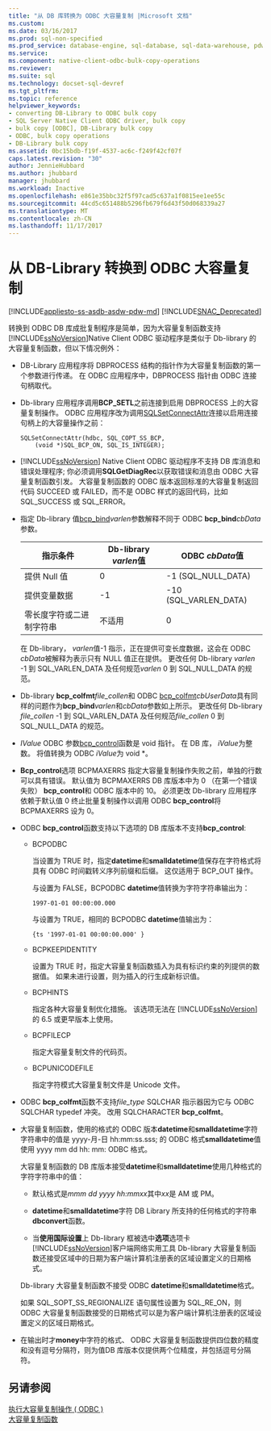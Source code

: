 ```yaml
---
title: "从 DB 库转换为 ODBC 大容量复制 |Microsoft 文档"
ms.custom: 
ms.date: 03/16/2017
ms.prod: sql-non-specified
ms.prod_service: database-engine, sql-database, sql-data-warehouse, pdw
ms.service: 
ms.component: native-client-odbc-bulk-copy-operations
ms.reviewer: 
ms.suite: sql
ms.technology: docset-sql-devref
ms.tgt_pltfrm: 
ms.topic: reference
helpviewer_keywords:
- converting DB-Library to ODBC bulk copy
- SQL Server Native Client ODBC driver, bulk copy
- bulk copy [ODBC], DB-Library bulk copy
- ODBC, bulk copy operations
- DB-Library bulk copy
ms.assetid: 0bc15bdb-f19f-4537-ac6c-f249f42cf07f
caps.latest.revision: "30"
author: JennieHubbard
ms.author: jhubbard
manager: jhubbard
ms.workload: Inactive
ms.openlocfilehash: e861e35bbc32f5f97cad5c637a1f0815ee1ee55c
ms.sourcegitcommit: 44cd5c651488b5296fb679f6d43f50d068339a27
ms.translationtype: MT
ms.contentlocale: zh-CN
ms.lasthandoff: 11/17/2017
---
```

# <a name="converting-from-db-library-to-odbc-bulk-copy"></a>从 DB-Library 转换到 ODBC 大容量复制
[!INCLUDE[appliesto-ss-asdb-asdw-pdw-md](../../includes/appliesto-ss-asdb-asdw-pdw-md.md)]
[!INCLUDE[SNAC_Deprecated](../../includes/snac-deprecated.md)]

  转换到 ODBC DB 库成批复制程序是简单，因为大容量复制函数支持[!INCLUDE[ssNoVersion](../../includes/ssnoversion-md.md)]Native Client ODBC 驱动程序是类似于 Db-library 的大容量复制函数，但以下情况例外：  
  
-   DB-Library 应用程序将 DBPROCESS 结构的指针作为大容量复制函数的第一个参数进行传递。 在 ODBC 应用程序中，DBPROCESS 指针由 ODBC 连接句柄取代。  
  
-   Db-library 应用程序调用**BCP_SETL**之前连接到启用 DBPROCESS 上的大容量复制操作。 ODBC 应用程序改为调用[SQLSetConnectAttr](../../relational-databases/native-client-odbc-api/sqlsetconnectattr.md)连接以启用连接句柄上的大容量操作之前：  
  
    ```  
    SQLSetConnectAttr(hdbc, SQL_COPT_SS_BCP,  
        (void *)SQL_BCP_ON, SQL_IS_INTEGER);  
    ```  
  
-   [!INCLUDE[ssNoVersion](../../includes/ssnoversion-md.md)] Native Client ODBC 驱动程序不支持 DB 库消息和错误处理程序; 你必须调用**SQLGetDiagRec**以获取错误和消息由 ODBC 大容量复制函数引发。 大容量复制函数的 ODBC 版本返回标准的大容量复制返回代码 SUCCEED 或 FAILED，而不是 ODBC 样式的返回代码，比如 SQL_SUCCESS 或 SQL_ERROR。  
  
-   指定 Db-library 值[bcp_bind](../../relational-databases/native-client-odbc-extensions-bulk-copy-functions/bcp-bind.md)*varlen*参数解释不同于 ODBC **bcp_bind***cbData*参数。  
  
    |指示条件|Db-library *varlen*值|ODBC *cbData*值|  
    |-------------------------|--------------------------------|-------------------------|  
    |提供 Null 值|0|-1 (SQL_NULL_DATA)|  
    |提供变量数据|-1|-10 (SQL_VARLEN_DATA)|  
    |零长度字符或二进制字符串|不适用|0|  
  
     在 Db-library， *varlen*值-1 指示，正在提供可变长度数据，这会在 ODBC *cbData*被解释为表示只有 NULL 值正在提供。 更改任何 Db-library *varlen* -1 到 SQL_VARLEN_DATA 及任何规范*varlen* 0 到 SQL_NULL_DATA 的规范。  
  
-   Db-library **bcp_colfmt***file_collen*和 ODBC [bcp_colfmt](../../relational-databases/native-client-odbc-extensions-bulk-copy-functions/bcp-colfmt.md)*cbUserData*具有同样的问题作为**bcp_bind***varlen*和*cbData*参数如上所示。 更改任何 Db-library *file_collen* -1 到 SQL_VARLEN_DATA 及任何规范*file_collen* 0 到 SQL_NULL_DATA 的规范。  
  
-   *IValue* ODBC 参数[bcp_control](../../relational-databases/native-client-odbc-extensions-bulk-copy-functions/bcp-control.md)函数是 void 指针。 在 DB 库， *iValue*为整数。 将值转换为 ODBC *iValue*为 void *。  
  
-   **Bcp_control**选项 BCPMAXERRS 指定大容量复制操作失败之前，单独的行数可以具有错误。 默认值为 BCPMAXERRS DB 库版本中为 0 （在第一个错误失败） **bcp_control**和 ODBC 版本中的 10。 必须更改 Db-library 应用程序依赖于默认值 0 终止批量复制操作以调用 ODBC **bcp_control**将 BCPMAXERRS 设为 0。  
  
-   ODBC **bcp_control**函数支持以下选项的 DB 库版本不支持**bcp_control**:  
  
    -   BCPODBC  
  
         当设置为 TRUE 时，指定**datetime**和**smalldatetime**值保存在字符格式将具有 ODBC 时间戳转义序列前缀和后缀。 这仅适用于 BCP_OUT 操作。  
  
         与设置为 FALSE，BCPODBC **datetime**值转换为字符字符串输出为：  
  
        ```  
        1997-01-01 00:00:00.000  
        ```  
  
         与设置为 TRUE，相同的 BCPODBC **datetime**值输出为：  
  
        ```  
        {ts '1997-01-01 00:00:00.000' }  
        ```  
  
    -   BCPKEEPIDENTITY  
  
         设置为 TRUE 时，指定大容量复制函数插入为具有标识约束的列提供的数据值。 如果未进行设置，则为插入的行生成新标识值。  
  
    -   BCPHINTS  
  
         指定各种大容量复制优化措施。 该选项无法在 [!INCLUDE[ssNoVersion](../../includes/ssnoversion-md.md)] 的 6.5 或更早版本上使用。  
  
    -   BCPFILECP  
  
         指定大容量复制文件的代码页。  
  
    -   BCPUNICODEFILE  
  
         指定字符模式大容量复制文件是 Unicode 文件。  
  
-   ODBC **bcp_colfmt**函数不支持*file_type* SQLCHAR 指示器因为它与 ODBC SQLCHAR typedef 冲突。 改用 SQLCHARACTER **bcp_colfmt**。  
  
-   大容量复制函数，使用的格式的 ODBC 版本**datetime**和**smalldatetime**字符字符串中的值是 yyyy-月-日 hh:mm:ss.sss; 的 ODBC 格式**smalldatetime**值使用 yyyy mm dd hh: mm: ODBC 格式。  
  
     大容量复制函数的 DB 库版本接受**datetime**和**smalldatetime**使用几种格式的字符字符串中的值：  
  
    -   默认格式是*mmm dd yyyy hh:mmxx*其中*xx*是 AM 或 PM。  
  
    -   **datetime**和**smalldatetime**字符 DB Library 所支持的任何格式的字符串**dbconvert**函数。  
  
    -   当**使用国际设置**上 Db-library 框被选中**选项**选项卡[!INCLUDE[ssNoVersion](../../includes/ssnoversion-md.md)]客户端网络实用工具 Db-library 大容量复制函数还接受区域中的日期为客户端计算机注册表的区域设置定义的日期格式。  
  
     Db-library 大容量复制函数不接受 ODBC **datetime**和**smalldatetime**格式。  
  
     如果 SQL_SOPT_SS_REGIONALIZE 语句属性设置为 SQL_RE_ON，则 ODBC 大容量复制函数接受的日期格式可以是为客户端计算机注册表的区域设置定义的区域日期格式。  
  
-   在输出时才**money**中字符的格式、 ODBC 大容量复制函数提供四位数的精度和没有逗号分隔符，则为值DB 库版本仅提供两个位精度，并包括逗号分隔符。  
  
## <a name="see-also"></a>另请参阅  
 [执行大容量复制操作 &#40; ODBC &#41;](../../relational-databases/native-client-odbc-bulk-copy-operations/performing-bulk-copy-operations-odbc.md)   
 [大容量复制函数](../../relational-databases/native-client-odbc-extensions-bulk-copy-functions/sql-server-driver-extensions-bulk-copy-functions.md)  
  
  
